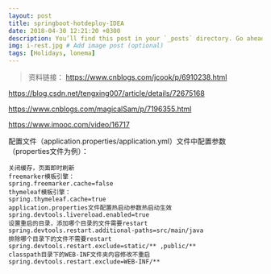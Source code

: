 ```yaml
---
layout: post
title: springboot-hotdeploy-IDEA
date: 2018-04-30 12:21:20 +0300
description: You’ll find this post in your `_posts` directory. Go ahead and edit it and re-build the site to see your changes. # Add post description (optional)
img: i-rest.jpg # Add image post (optional)
tags: [Holidays, lonema]
---
```

> 资料链接：
> https://www.cnblogs.com/jcook/p/6910238.html
>



[asd]: https://blog.csdn.net/xusheng_Mr/article/details/78771746	"热部署"

https://blog.csdn.net/tengxing007/article/details/72675168

https://www.cnblogs.com/magicalSam/p/7196355.html

https://www.imooc.com/video/16717

配置文件（application.properties/application.yml）文件中配置参数（properties文件为例）：

```
关闭缓存，页面即时刷新
freemarker模板引擎：
spring.freemarker.cache=false
thymeleaf模板引擎：
spring.thymeleaf.cache=true
application.properties文件配置热启动参数热启动生效
spring.devtools.livereload.enabled=true
设置重启的目录，添加哪个目录的文件需要restart
spring.devtools.restart.additional-paths=src/main/java
排除哪个目录下的文件不需要restart
spring.devtools.restart.exclude=static/** ,public/**
classpath目录下的WEB-INF文件夹内容修改不重启
spring.devtools.restart.exclude=WEB-INF/**
```

